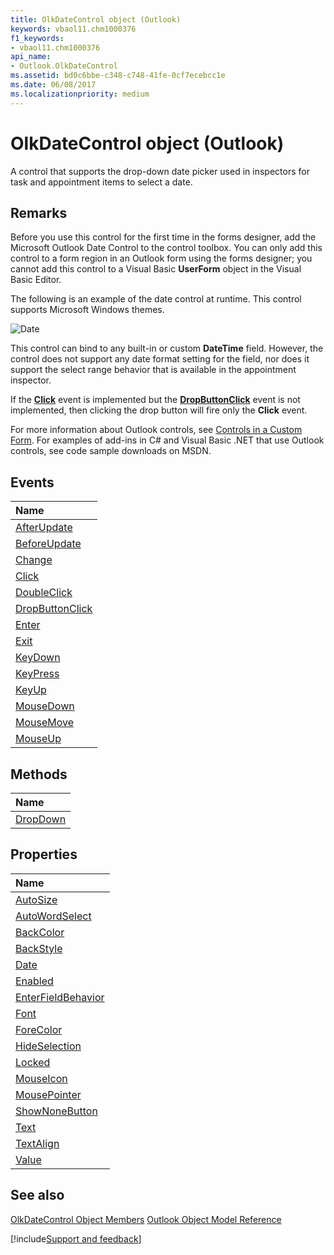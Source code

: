 ```yaml
---
title: OlkDateControl object (Outlook)
keywords: vbaol11.chm1000376
f1_keywords:
- vbaol11.chm1000376
api_name:
- Outlook.OlkDateControl
ms.assetid: bd0c6bbe-c348-c748-41fe-0cf7ecebcc1e
ms.date: 06/08/2017
ms.localizationpriority: medium
---
```



# OlkDateControl object (Outlook)

A control that supports the drop-down date picker used in inspectors for task and appointment items to select a date. 


## Remarks

Before you use this control for the first time in the forms designer, add the Microsoft Outlook Date Control to the control toolbox. You can only add this control to a form region in an Outlook form using the forms designer; you cannot add this control to a Visual Basic **UserForm** object in the Visual Basic Editor.

The following is an example of the date control at runtime. This control supports Microsoft Windows themes.


![Date](../images/olDate_ZA10120280.gif)



This control can bind to any built-in or custom **DateTime** field. However, the control does not support any date format setting for the field, nor does it support the select range behavior that is available in the appointment inspector.

If the **[Click](Outlook.OlkDateControl.Click.md)** event is implemented but the **[DropButtonClick](Outlook.OlkDateControl.DropButtonClick.md)** event is not implemented, then clicking the drop button will fire only the **Click** event.

For more information about Outlook controls, see [Controls in a Custom Form](../outlook/Concepts/Forms/controls-in-a-custom-form.md). For examples of add-ins in C# and Visual Basic .NET that use Outlook controls, see code sample downloads on MSDN. 


## Events



|Name|
|:-----|
|[AfterUpdate](Outlook.OlkDateControl.AfterUpdate.md)|
|[BeforeUpdate](Outlook.OlkDateControl.BeforeUpdate.md)|
|[Change](Outlook.OlkDateControl.Change.md)|
|[Click](Outlook.OlkDateControl.Click.md)|
|[DoubleClick](Outlook.OlkDateControl.DoubleClick.md)|
|[DropButtonClick](Outlook.OlkDateControl.DropButtonClick.md)|
|[Enter](Outlook.OlkDateControl.Enter.md)|
|[Exit](Outlook.OlkDateControl.Exit.md)|
|[KeyDown](Outlook.OlkDateControl.KeyDown.md)|
|[KeyPress](Outlook.OlkDateControl.KeyPress.md)|
|[KeyUp](Outlook.OlkDateControl.KeyUp.md)|
|[MouseDown](Outlook.OlkDateControl.MouseDown.md)|
|[MouseMove](Outlook.OlkDateControl.MouseMove.md)|
|[MouseUp](Outlook.OlkDateControl.MouseUp.md)|

## Methods



|Name|
|:-----|
|[DropDown](Outlook.OlkDateControl.DropDown.md)|

## Properties



|Name|
|:-----|
|[AutoSize](Outlook.OlkDateControl.AutoSize.md)|
|[AutoWordSelect](Outlook.OlkDateControl.AutoWordSelect.md)|
|[BackColor](Outlook.OlkDateControl.BackColor.md)|
|[BackStyle](Outlook.OlkDateControl.BackStyle.md)|
|[Date](Outlook.OlkDateControl.Date.md)|
|[Enabled](Outlook.OlkDateControl.Enabled.md)|
|[EnterFieldBehavior](Outlook.OlkDateControl.EnterFieldBehavior.md)|
|[Font](Outlook.OlkDateControl.Font.md)|
|[ForeColor](Outlook.OlkDateControl.ForeColor.md)|
|[HideSelection](Outlook.OlkDateControl.HideSelection.md)|
|[Locked](Outlook.OlkDateControl.Locked.md)|
|[MouseIcon](Outlook.OlkDateControl.MouseIcon.md)|
|[MousePointer](Outlook.OlkDateControl.MousePointer.md)|
|[ShowNoneButton](Outlook.OlkDateControl.ShowNoneButton.md)|
|[Text](Outlook.OlkDateControl.Text.md)|
|[TextAlign](Outlook.OlkDateControl.TextAlign.md)|
|[Value](Outlook.OlkDateControl.Value.md)|

## See also


[OlkDateControl Object Members](overview/Outlook.md)
[Outlook Object Model Reference](overview/Outlook/object-model.md)

[!include[Support and feedback](~/includes/feedback-boilerplate.md)]
